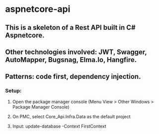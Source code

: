 # aspnetcore-api

## This is a skeleton of a Rest API built in C# Aspnetcore.

## Other technologies involved: JWT, Swagger, AutoMapper, Bugsnag, Elma.Io, Hangfire.

## Patterns: code first, dependency injection.

### Setup:

1. Open the package manager console (Menu View > Other Windows > Package Manager Console)

2. On PMC, select Core_Api.Infra.Data as the default project

3. Input: update-database -Context FirstContext